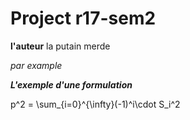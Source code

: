 # Project r17-sem2

  **l'auteur** la putain merde 
  
  *par example*
  
  ***L'exemple d'une formulation***
  
  p^2 = \sum_{i=0}^{\infty}(-1)^i\cdot S_i^2

